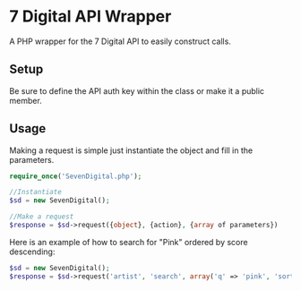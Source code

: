 7 Digital API Wrapper
====================

A PHP wrapper for the 7 Digital API to easily construct calls.

## Setup

Be sure to define the API auth key within the class or make it a public member.

## Usage

Making a request is simple just instantiate the object and fill in the parameters.

```php
require_once('SevenDigital.php');

//Instantiate
$sd = new SevenDigital();

//Make a request
$response = $sd->request({object}, {action}, {array of parameters})
```

Here is an example of how to search for "Pink" ordered by score descending:

```php
$sd = new SevenDigital();
$response = $sd->request('artist', 'search', array('q' => 'pink', 'sort' => 'score desc'));
```